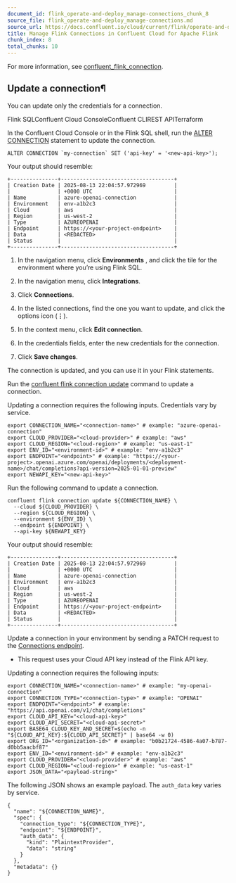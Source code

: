 ```yaml
---
document_id: flink_operate-and-deploy_manage-connections_chunk_8
source_file: flink_operate-and-deploy_manage-connections.md
source_url: https://docs.confluent.io/cloud/current/flink/operate-and-deploy/manage-connections.html
title: Manage Flink Connections in Confluent Cloud for Apache Flink
chunk_index: 8
total_chunks: 10
---
```


For more information, see [confluent_flink_connection](https://registry.terraform.io/providers/confluentinc/confluent/latest/docs/data-sources/confluent_flink_connection).

## Update a connection¶

You can update only the credentials for a connection.

Flink SQLConfluent Cloud ConsoleConfluent CLIREST APITerraform

In the Confluent Cloud Console or in the Flink SQL shell, run the [ALTER CONNECTION](../reference/statements/alter-connection.html#flink-sql-alter-connection) statement to update the connection.

    ALTER CONNECTION `my-connection` SET ('api-key' = '<new-api-key>');

Your output should resemble:

    +---------------+------------------------------------+
    | Creation Date | 2025-08-13 22:04:57.972969         |
    |               | +0000 UTC                          |
    | Name          | azure-openai-connection            |
    | Environment   | env-a1b2c3                         |
    | Cloud         | aws                                |
    | Region        | us-west-2                          |
    | Type          | AZUREOPENAI                        |
    | Endpoint      | https://<your-project-endpoint>    |
    | Data          | <REDACTED>                         |
    | Status        |                                    |
    +---------------+------------------------------------+

  1. In the navigation menu, click **Environments** , and click the tile for the environment where you’re using Flink SQL.

  2. In the navigation menu, click **Integrations**.

  3. Click **Connections**.

  4. In the listed connections, find the one you want to update, and click the options icon (**⋮**).

  5. In the context menu, click **Edit connection**.

  6. In the credentials fields, enter the new credentials for the connection.

  7. Click **Save changes**.

The connection is updated, and you can use it in your Flink statements.

Run the [confluent flink connection update](https://docs.confluent.io/confluent-cli/current/command-reference/flink/connection/confluent_flink_connection_update.html) command to update a connection.

Updating a connection requires the following inputs. Credentials vary by service.

    export CONNECTION_NAME="<connection-name>" # example: "azure-openai-connection"
    export CLOUD_PROVIDER="<cloud-provider>" # example: "aws"
    export CLOUD_REGION="<cloud-region>" # example: "us-east-1"
    export ENV_ID="<environment-id>" # example: "env-a1b2c3"
    export ENDPOINT="<endpoint>" # example: "https://<your-project>.openai.azure.com/openai/deployments/<deployment-name>/chat/completions?api-version=2025-01-01-preview"
    export NEWAPI_KEY="<new-api-key>"

Run the following command to update a connection.

    confluent flink connection update ${CONNECTION_NAME} \
      --cloud ${CLOUD_PROVIDER} \
      --region ${CLOUD_REGION} \
      --environment ${ENV_ID} \
      --endpoint ${ENDPOINT} \
      --api-key ${NEWAPI_KEY}

Your output should resemble:

    +---------------+------------------------------------+
    | Creation Date | 2025-08-13 22:04:57.972969         |
    |               | +0000 UTC                          |
    | Name          | azure-openai-connection            |
    | Environment   | env-a1b2c3                         |
    | Cloud         | aws                                |
    | Region        | us-west-2                          |
    | Type          | AZUREOPENAI                        |
    | Endpoint      | https://<your-project-endpoint>    |
    | Data          | <REDACTED>                         |
    | Status        |                                    |
    +---------------+------------------------------------+

Update a connection in your environment by sending a PATCH request to the [Connections endpoint](/cloud/current/api.html#tag/Connections-\(sqlv1\)/operation/updateSqlv1Connection).

  * This request uses your Cloud API key instead of the Flink API key.

Updating a connection requires the following inputs:

    export CONNECTION_NAME="<connection-name>" # example: "my-openai-connection"
    export CONNECTION_TYPE="<connection-type>" # example: "OPENAI"
    export ENDPOINT="<endpoint>" # example: "https://api.openai.com/v1/chat/completions"
    export CLOUD_API_KEY="<cloud-api-key>"
    export CLOUD_API_SECRET="<cloud-api-secret>"
    export BASE64_CLOUD_KEY_AND_SECRET=$(echo -n "${CLOUD_API_KEY}:${CLOUD_API_SECRET}" | base64 -w 0)
    export ORG_ID="<organization-id>" # example: "b0b21724-4586-4a07-b787-d0bb5aacbf87"
    export ENV_ID="<environment-id>" # example: "env-a1b2c3"
    export CLOUD_PROVIDER="<cloud-provider>" # example: "aws"
    export CLOUD_REGION="<cloud-region>" # example: "us-east-1"
    export JSON_DATA="<payload-string>"

The following JSON shows an example payload. The `auth_data` key varies by service.

    {
      "name": "${CONNECTION_NAME}",
      "spec": {
        "connection_type": "${CONNECTION_TYPE}",
        "endpoint": "${ENDPOINT}",
        "auth_data": {
          "kind": "PlaintextProvider",
          "data": "string"
        }
      },
      "metadata": {}
    }
